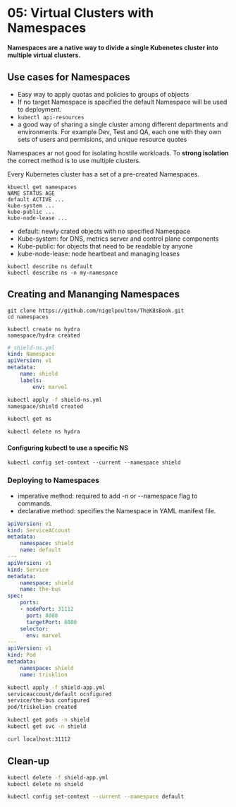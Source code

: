 # 05: Virtual Clusters with Namespaces 

__Namespaces are a native way to divide a single Kubenetes cluster into multiple virtual clusters.__

## Use cases for Namespaces

- Easy way to apply quotas and policies to groups of objects
- If no target Namespace is spacified the default Namespace will be used to deployment.
- ```kubectl api-resources```
- a good way of sharing a single cluster among different departments and environments. For example Dev, Test and QA, each one with they own sets of users and permisions, and unique resource quotes

Namespaces ar not good for isolating hostile workloads. To __strong isolation__ the correct method is to use multiple clusters.

Every Kubernetes cluster has a set of a pre-created Namespaces.

```
kbuectl get namespaces
NAME STATUS AGE
default ACTIVE ...
kube-system ...
kube-public ...
kube-node-lease ...
```

- default: newly crated objects with no specified Namespace
- Kube-system: for DNS, metrics server and control plane components 
- Kube-public: for objects that need to be readable by anyone
- kube-node-lease: node heartbeat and managing leases

```
kubectl describe ns default
kubectl describe ns -n my-namespace
```

## Creating and Mananging Namespaces

```
git clone https://github.com/nigelpoulton/TheK8sBook.git
cd namespaces
```


```
kubectl create ns hydra
namespace/hydra created
```

```yaml
# shield-ns.yml
kind: Namespace
apiVersion: v1
metadata: 
    name: shield
    labels:
        env: marvel
```

```sh
kubectl apply -f shield-ns.yml
namespace/shield created
```

```sh
kubectl get ns

kubectl delete ns hydra
```

#### Configuring kubectl to use a specific NS

```
kubectl config set-context --current --namespace shield
```

### Deploying to Namespaces

- imperative method: required to add -n or --namespace flag to commands.
- declarative method: specifies the Namespace in YAML manifest file.

```yaml
apiVersion: v1
kind: ServiceACcount
metadata:
    namespace: shield
    name: default
---
apiVersion: v1
kind: Service
metadata: 
    namespace: shield
    name: the-bus
spec:
    ports:
    - nodePort: 31112
      port: 8080
      targetPort: 8080
    selector:
      env: marvel
---
apiVersion: v1
kind: Pod
metadata:
    namespace: shield
    name: trisklion
```

```sh
kubectl apply -f shield-app.yml
serviceaccount/default ocnfigured
service/the-bus configured
pod/triskelion created
```

```sh
kubectl get pods -n shield
kubectl get svc -n shield
```


```sh
curl localhost:31112
```

## Clean-up

```sh
kubectl delete -f shield-app.yml
kubectl delete ns shield

kubectl config set-context --current --namespace default 
```

